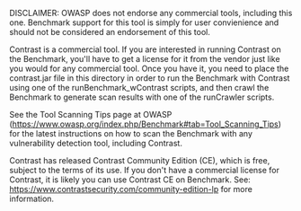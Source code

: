 DISCLAIMER: OWASP does not endorse any commercial tools, including this one. Benchmark support for this tool is simply for user convienience and should not be considered an endorsement of this tool.

Contrast is a commercial tool. If you are interested in running Contrast on the Benchmark, you'll have to get a license for it from the vendor just like you would for any commercial tool. Once you have it, you need to place the contrast.jar file in this directory in order to run the Benchmark with Contrast using one of the runBenchmark_wContrast scripts, and then crawl the Benchmark to generate scan results with one of the runCrawler scripts.

See the Tool Scanning Tips page at OWASP (https://www.owasp.org/index.php/Benchmark#tab=Tool_Scanning_Tips) for the latest instructions on how to scan the Benchmark with any vulnerability detection tool, including Contrast.

Contrast has released Contrast Community Edition (CE), which is free, subject to the terms of its use. If you don't have a commercial license for Contrast, it is likely you can use Contrast CE on Benchmark. See: https://www.contrastsecurity.com/community-edition-lp for more information.
